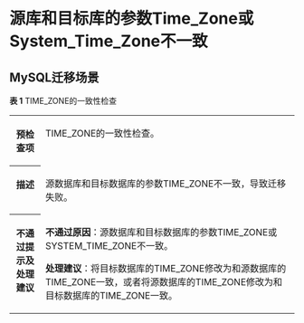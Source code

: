 # 源库和目标库的参数Time\_Zone或System\_Time\_Zone不一致<a name="drs_11_0023"></a>

## MySQL迁移场景<a name="section129755213237"></a>

**表 1**  TIME\_ZONE的一致性检查

<a name="table42025216558"></a>
<table><tbody><tr id="row35255255516"><th class="firstcol" valign="top" width="11%" id="mcps1.2.3.1.1"><p id="p8521452165515"><a name="p8521452165515"></a><a name="p8521452165515"></a><strong id="b1367155285519"><a name="b1367155285519"></a><a name="b1367155285519"></a>预检查项</strong></p>
</th>
<td class="cellrowborder" valign="top" width="89%" headers="mcps1.2.3.1.1 "><p id="p1341171725620"><a name="p1341171725620"></a><a name="p1341171725620"></a>TIME_ZONE的一致性检查。</p>
</td>
</tr>
<tr id="row567105212553"><th class="firstcol" valign="top" width="11%" id="mcps1.2.3.2.1"><p id="p184352155517"><a name="p184352155517"></a><a name="p184352155517"></a><strong id="b484145215557"><a name="b484145215557"></a><a name="b484145215557"></a>描述</strong></p>
</th>
<td class="cellrowborder" valign="top" width="89%" headers="mcps1.2.3.2.1 "><p id="p11524183955615"><a name="p11524183955615"></a><a name="p11524183955615"></a>源数据库和目标数据库的参数TIME_ZONE不一致，导致迁移失败。</p>
</td>
</tr>
<tr id="row398195218554"><th class="firstcol" valign="top" width="11%" id="mcps1.2.3.3.1"><p id="p798452185510"><a name="p798452185510"></a><a name="p798452185510"></a><strong id="b1998155216556"><a name="b1998155216556"></a><a name="b1998155216556"></a>不通过提示及<strong id="b14490151682817"><a name="b14490151682817"></a><a name="b14490151682817"></a>处理建议</strong></strong></p>
</th>
<td class="cellrowborder" valign="top" width="89%" headers="mcps1.2.3.3.1 "><p id="p798115218552"><a name="p798115218552"></a><a name="p798115218552"></a><strong id="b3733349123219"><a name="b3733349123219"></a><a name="b3733349123219"></a>不通过原因</strong>：源数据库和目标数据库的参数TIME_ZONE或SYSTEM_TIME_ZONE不一致。</p>
<p id="p11403747153617"><a name="p11403747153617"></a><a name="p11403747153617"></a><strong id="b15395121810356"><a name="b15395121810356"></a><a name="b15395121810356"></a>处理建议</strong>：将目标数据库的TIME_ZONE修改为和源数据库的TIME_ZONE一致，或者将源数据库的TIME_ZONE修改为和目标数据库的TIME_ZONE一致。</p>
</td>
</tr>
</tbody>
</table>

